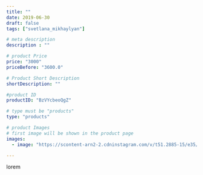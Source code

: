```yaml
---
title: ""
date: 2019-06-30
draft: false
tags: ["svetlana_mikhaylyan"]

# meta description
description : ""

# product Price
price: "3000"
priceBefore: "3600.0"

# Product Short Description
shortDescription: ""

#product ID
productID: "BzVYcbeoQgZ"

# type must be "products"
type: "products"

# product Images
# first image will be shown in the product page
images:
  - image: "https://scontent-arn2-2.cdninstagram.com/v/t51.2885-15/e35/64518959_458292001390140_8932724234612192644_n.jpg?se=7&tp=1&_nc_ht=scontent-arn2-2.cdninstagram.com&_nc_cat=100&_nc_ohc=SpRa0StzBhgAX9JXRpj&ccb=7-4&oh=30f2bf8139ace28ea4c40fb7a3b771ca&oe=60822FC7&_nc_sid=86f79a&ig_cache_key=MjA3NzY3NDMwOTg2Nzg2NjEzNw%3D%3D.2-ccb7-4"

---
```

lorem
